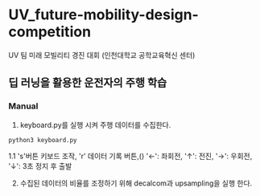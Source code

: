 # UV_future-mobility-design-competition
UV 팀 미래 모빌리티 경진 대회 (인천대학교 공학교육혁신 센터)

## 딥 러닝을 활용한 운전자의 주행 학습

### Manual

1. keyboard.py를 실행 시켜 주행 데이터를 수집한다.
```
python3 keyboard.py
```
1.1 's'버튼 키보드 조작, 'r' 데이터 기록 버튼,() 
     '&#8592;': 좌회전, '&#8593;': 전진, '&#8594;': 우회전, '&#8595;': 3초 정지 후 출발 

2. 수집된 데이터의 비율를 조정하기 위해 decalcom과 upsampling을 실행 한다.


